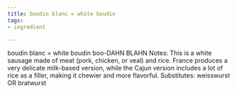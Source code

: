 ```yaml
---
title: boudin blanc = white boudin
tags:
- ingredient

---
```

boudin blanc = white boudin boo-DAHN BLAHN Notes: This is a white sausage made of meat (pork, chicken, or veal) and rice. France produces a very delicate milk-based version, while the Cajun version includes a lot of rice as a filler, making it chewier and more flavorful. Substitutes: weisswurst OR bratwurst
